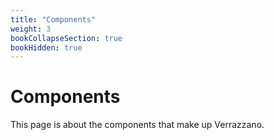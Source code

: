 ```yaml
---
title: "Components"
weight: 3
bookCollapseSection: true
bookHidden: true
---
```


# Components

This page is about the components that make up Verrazzano.
